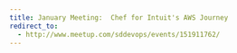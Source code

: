 ```yaml
---
title: January Meeting:  Chef for Intuit's AWS Journey
redirect_to:
  - http://www.meetup.com/sddevops/events/151911762/
---
```

